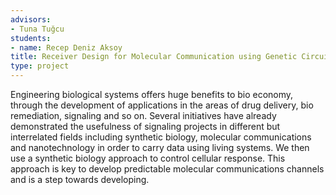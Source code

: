 ```yaml
---
advisors:
- Tuna Tuğcu
students:
- name: Recep Deniz Aksoy
title: Receiver Design for Molecular Communication using Genetic Circuits
type: project
---
```


Engineering biological systems offers huge benefits to bio economy, through the development of applications in the areas of drug delivery, bio remediation, signaling and so on. Several initiatives have already demonstrated the usefulness of signaling projects in different but interrelated fields including synthetic biology, molecular communications and nanotechnology in order to carry data using living systems. We then use a synthetic biology approach to control cellular response. This approach is key to develop predictable molecular communications channels and is a step towards developing.